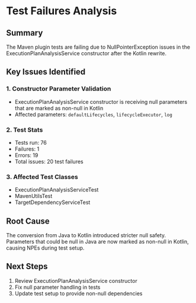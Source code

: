 # Test Failures Analysis

## Summary
The Maven plugin tests are failing due to NullPointerException issues in the ExecutionPlanAnalysisService constructor after the Kotlin rewrite.

## Key Issues Identified

### 1. Constructor Parameter Validation
- ExecutionPlanAnalysisService constructor is receiving null parameters that are marked as non-null in Kotlin
- Affected parameters: `defaultLifecycles`, `lifecycleExecutor`, `log`

### 2. Test Stats
- Tests run: 76
- Failures: 1  
- Errors: 19
- Total issues: 20 test failures

### 3. Affected Test Classes
- ExecutionPlanAnalysisServiceTest
- MavenUtilsTest  
- TargetDependencyServiceTest

## Root Cause
The conversion from Java to Kotlin introduced stricter null safety. Parameters that could be null in Java are now marked as non-null in Kotlin, causing NPEs during test setup.

## Next Steps
1. Review ExecutionPlanAnalysisService constructor
2. Fix null parameter handling in tests
3. Update test setup to provide non-null dependencies